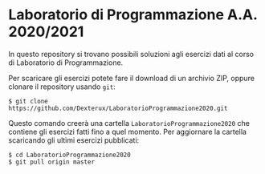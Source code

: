 # Laboratorio di Programmazione A.A. 2020/2021

In questo repository si trovano possibili soluzioni agli esercizi dati al corso di Laboratorio di Programmazione.

Per scaricare gli esercizi potete fare il download di un archivio ZIP, oppure clonare il repository usando `git`:
```text
$ git clone https://github.com/Dexterux/LaboratorioProgrammazione2020.git 
```
Questo comando creerà una cartella `LaboratorioProgrammazione2020` che contiene gli esercizi fatti fino a quel momento.
Per aggiornare la cartella scaricando gli ultimi esercizi pubblicati:
```text
$ cd LaboratorioProgrammazione2020
$ git pull origin master
```
